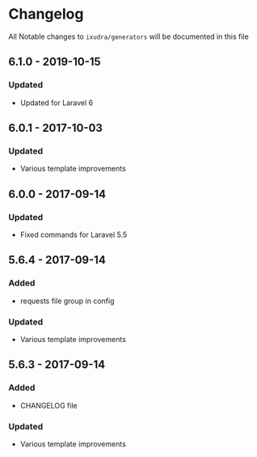 # Changelog

All Notable changes to `ixudra/generators` will be documented in this file

## 6.1.0 - 2019-10-15
### Updated
- Updated for Laravel 6

## 6.0.1 - 2017-10-03
### Updated
- Various template improvements

## 6.0.0 - 2017-09-14
### Updated
- Fixed commands for Laravel 5.5

## 5.6.4 - 2017-09-14
### Added
- requests file group in config

### Updated
- Various template improvements

## 5.6.3 - 2017-09-14
### Added
- CHANGELOG file

### Updated
- Various template improvements


